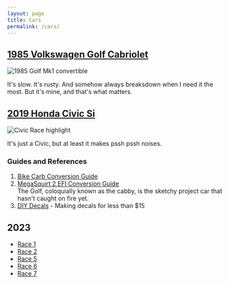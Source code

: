 ```yaml
---
layout: page
title: Cars
permalink: /cars/
---
```


## [1985 Volkswagen Golf Cabriolet](https://www.sudoyashi.com/dacabby)

![1985 Golf Mk1 convertible](https://www.sudoyashi.com/assets/img/driveway1.jpg)

It's slow. It's rusty. And somehow always breaksdown when I need it the most. But it's mine, and that's what matters.

## [2019 Honda Civic Si](https://www.sudoyashi.com/civicsi)

![Civic Race highlight](https://www.sudoyashi.com/assets/img/civicsi.jpg)

It's just a Civic, but at least it makes pssh pssh noises.

### Guides and References

1. [Bike Carb Conversion Guide](https://www.sudoyashi.com/carbconversion)
2. [MegaSquirt 2 EFI Conversion Guide](https://sudoyashi.com/megasquirt2)<br>
The Golf, coloquially known as the cabby, is the sketchy project car that hasn't caught on fire yet.
3. [DIY Decals](https://www.sudoyashi.com/diy-decal) - Making decals for less than $15 

## 2023

- [Race 1](https://www.sudoyashi.com/scca2023race1)
- [Race 2](https://www.sudoyashi.com/scca2023race2prep)
- [Race 5](https://www.sudoyashi.com/scca2023race5)
- [Race 6](https://www.sudoyashi.com/scca2023race6)
- [Race 7](https://www.sudoyashi.com/scca2023race7)
